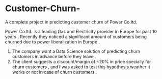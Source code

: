 # Customer-Churn-

A complete project in predicting customer churn of Power Co.ltd.

Power Co.ltd. is a leading Gas and Electricity provider in Europe for past 10 years . Recently they noticed a significant amount of customers being churned due to power liberalization in Europe .


1. The company want a Data Science solution of predicting churn customers in advance before they leave .
2. The client suggests a discount/margin of ~20% in price specially for churn customers , and I was asked to test this hypothesis weather it works or not in case of churn customers . 
